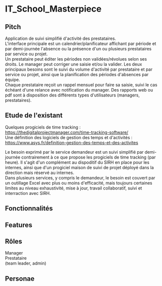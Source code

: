 # IT_School_Masterpiece

## Pitch

Application de suivi simplifié d'activité des prestataires.  
L'interface principale est un calendrier/planificateur affichant par période et par demi-journée l'absence ou la présence d'un ou plusieurs prestataires par service ou projet.  
Un prestataire peut éditer les périodes non validées/révolues selon ses droits. Le manager peut corriger une saisie et/ou la valider.
Les deux principaux besoins sont le suivi du volume d'activité par prestataire et par service ou projet, ainsi que la planification des périodes d'absences par équipe.  
Chaque prestataire reçoit un rappel mensuel pour faire sa saisie, suivi le cas échéant d'une relance avec notification du manager.
Des rapports web ou pdf sont à disposition des différents types d'utilisateurs (managers, prestataires).  


## Etude de l'existant

Quelques progiciels de time tracking : https://thedigitalprojectmanager.com/time-tracking-software/  
Une définition des logiciels de gestion des temps et d'activités : https://www.asys.fr/definition-gestion-des-temps-et-des-activites 
  
Le besoin exprimé par le service demandeur est un suivi simplifié par demi-journée contrairement à ce que propose les progiciels de time tracking (par heure). Il s'agit d'un complément au dispoditif du SIRH en place pour les internes, ainsi que d'un progiciel maison de suivi de projet déployé dans la direction mais réservé au internes.  
Dans plusieurs services, y compris le demandeur, le besoin est couvert par un outillage Excel avec plus ou moins d'efficacité, mais toujours certaines limites au niveau exhaustivité, mise à jour, travail collaboratif, suivi et interraction avec SIRH.


## Fonctionnalités




## Features



## Rôles

Manager  
Prestataire  
(team leader, admin)  

## Personae
